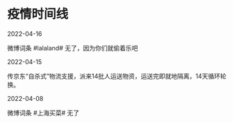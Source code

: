 # 疫情时间线

2022-04-16

微博词条 #lalaland# 无了，因为你们就偷着乐吧

2022-04-15

传京东“自杀式”物流支援，派来14批人运送物资，运送完即就地隔离，14天循环轮换。

2022-04-08

微博词条 #上海买菜# 无了
